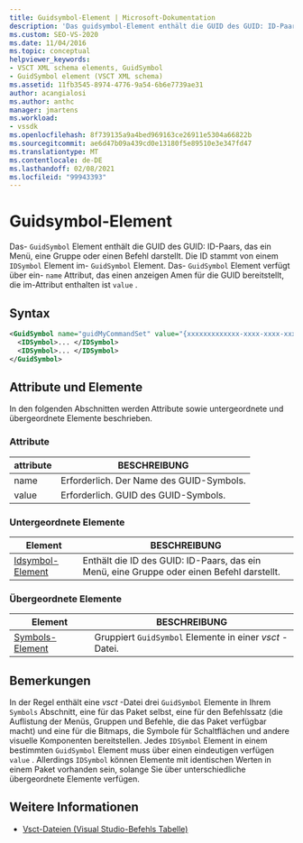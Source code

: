 ```yaml
---
title: Guidsymbol-Element | Microsoft-Dokumentation
description: 'Das guidsymbol-Element enthält die GUID des GUID: ID-Paars, das ein Menü, eine Gruppe oder einen Befehl darstellt.'
ms.custom: SEO-VS-2020
ms.date: 11/04/2016
ms.topic: conceptual
helpviewer_keywords:
- VSCT XML schema elements, GuidSymbol
- GuidSymbol element (VSCT XML schema)
ms.assetid: 11fb3545-8974-4776-9a54-6b6e7739ae31
author: acangialosi
ms.author: anthc
manager: jmartens
ms.workload:
- vssdk
ms.openlocfilehash: 8f739135a9a4bed969163ce26911e5304a66822b
ms.sourcegitcommit: ae6d47b09a439cd0e13180f5e89510e3e347fd47
ms.translationtype: MT
ms.contentlocale: de-DE
ms.lasthandoff: 02/08/2021
ms.locfileid: "99943393"
---
```

# <a name="guidsymbol-element"></a>Guidsymbol-Element
Das- `GuidSymbol` Element enthält die GUID des GUID: ID-Paars, das ein Menü, eine Gruppe oder einen Befehl darstellt. Die ID stammt von einem `IDSymbol` Element im- `GuidSymbol` Element. Das- `GuidSymbol` Element verfügt über ein- `name` Attribut, das einen anzeigen Amen für die GUID bereitstellt, die im-Attribut enthalten ist `value` .

## <a name="syntax"></a>Syntax

```xml
<GuidSymbol name="guidMyCommandSet" value="{xxxxxxxxxxxxx-xxxx-xxxx-xxxxxxxxxxxx}">
  <IDSymbol>... </IDSymbol>
  <IDSymbol>... </IDSymbol>
</GuidSymbol>
```

## <a name="attributes-and-elements"></a>Attribute und Elemente
 In den folgenden Abschnitten werden Attribute sowie untergeordnete und übergeordnete Elemente beschrieben.

### <a name="attributes"></a>Attribute

|attribute|BESCHREIBUNG|
|---------------|-----------------|
|name|Erforderlich. Der Name des GUID-Symbols.|
|value|Erforderlich. GUID des GUID-Symbols.|

### <a name="child-elements"></a>Untergeordnete Elemente

|Element|BESCHREIBUNG|
|-------------|-----------------|
|[Idsymbol-Element](../extensibility/idsymbol-element.md)|Enthält die ID des GUID: ID-Paars, das ein Menü, eine Gruppe oder einen Befehl darstellt.|

### <a name="parent-elements"></a>Übergeordnete Elemente

|Element|BESCHREIBUNG|
|-------------|-----------------|
|[Symbols-Element](../extensibility/symbols-element.md)|Gruppiert `GuidSymbol` Elemente in einer *vsct* -Datei.|

## <a name="remarks"></a>Bemerkungen
 In der Regel enthält eine *vsct* -Datei drei `GuidSymbol` Elemente in Ihrem `Symbols` Abschnitt, eine für das Paket selbst, eine für den Befehlssatz (die Auflistung der Menüs, Gruppen und Befehle, die das Paket verfügbar macht) und eine für die Bitmaps, die Symbole für Schaltflächen und andere visuelle Komponenten bereitstellen. Jedes `IDSymbol` Element in einem bestimmten `GuidSymbol` Element muss über einen eindeutigen verfügen `value` . Allerdings `IDSymbol` können Elemente mit identischen Werten in einem Paket vorhanden sein, solange Sie über unterschiedliche übergeordnete Elemente verfügen.

## <a name="see-also"></a>Weitere Informationen
- [Vsct-Dateien (Visual Studio-Befehls Tabelle)](../extensibility/internals/visual-studio-command-table-dot-vsct-files.md)
